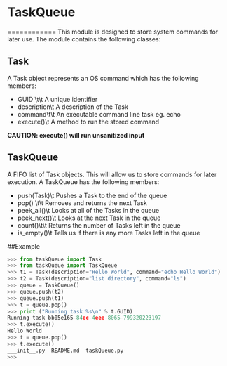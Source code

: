 # TaskQueue
============
This module is designed to store system commands for later use. The module contains the 
following classes:

Task
------------
A Task object represents an OS command which has the following members:

- GUID	\t\t	A unique identifier
- description\t	A description of the Task
- command\t\t	An executable command line task eg. echo
- execute()\t	A method to run the stored command

**CAUTION: execute() will run unsanitized input**

TaskQueue
------------
A FIFO list of Task objects. This will allow us to store commands for
later execution. A TaskQueue has the following members:

- push(Task)\t	Pushes a Task to the end of the queue
- pop()	\t\t	Removes and returns the next Task
- peek_all()\t	Looks at all of the Tasks in the queue
- peek_next()\t	Looks at the next Task in the queue
- count()\t\t	Returns the number of Tasks left in the queue
- is_empty()\t	Tells us if there is any more Tasks left in the queue


##Example
````Python
>>> from taskQueue import Task
>>> from taskQueue import TaskQueue
>>> t1 = Task(description="Hello World", command="echo Hello World")
>>> t2 = Task(description="list directory", command="ls")
>>> queue = TaskQueue()
>>> queue.push(t2)
>>> queue.push(t1)
>>> t = queue.pop()
>>> print ("Running task %s\n" % t.GUID)
Running task bb05e165-84ec-4eee-8065-799320223197
>>> t.execute()
Hello World
>>> t = queue.pop()
>>> t.execute()
___init__.py  README.md  taskQueue.py
>>>
````
